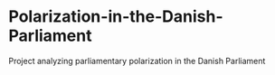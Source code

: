 # Polarization-in-the-Danish-Parliament
Project analyzing parliamentary polarization in the Danish Parliament
